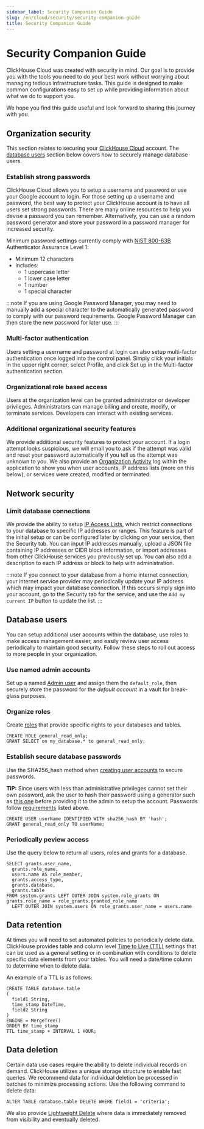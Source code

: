 ```yaml
---
sidebar_label: Security Companion Guide
slug: /en/cloud/security/security-companion-guide
title: Security Companion Guide
---
```

# Security Companion Guide

ClickHouse Cloud was created with security in mind. Our goal is to provide you with the tools you need to do your best work without worrying about
managing tedious infrastructure tasks. This guide is designed to make common configurations easy to set up while providing information about 
what we do to support you.

We hope you find this guide useful and look forward to sharing this journey with you.

## Organization security
This section relates to securing your [ClickHouse Cloud](https://clickhouse.cloud/) account. The [database users](#database-users) section below covers how to securely manage database users.

### Establish strong passwords
ClickHouse Cloud allows you to setup a username and password or use your Google account to login. For those setting up a username and password, the 
best way to protect your ClickHouse account is to have all users set strong passwords. There are many online resources to help you devise a password 
you can remember. Alternatively, you can use a random password generator and store your password in a password manager for increased security.

Minimum password settings currently comply with [NIST 800-63B](https://pages.nist.gov/800-63-3/sp800-63b.html#sec4) Authenticator Assurance Level 1:
- Minimum 12 characters
- Includes:
   - 1 uppercase letter
   - 1 lower case letter
   - 1 number
   - 1 special character 

:::note 
If you are using Google Password Manager, you may need to manually add a special character to the automatically generated password
to comply with our password requirements. Google Password Manager can then store the new password for later use.
:::

### Multi-factor authentication
Users setting a username and password at login can also setup multi-factor authentication once logged into the control panel. Simply click your
initials in the upper right corner, select Profile, and click Set up in the Multi-factor authentication section.

### Organizational role based access
Users at the organization level can be granted administrator or developer privileges. Administrators can manage billing and create, modify, or 
terminate services. Developers can interact with existing services.

### Additional organizational security features
We provide additional security features to protect your account. If a login attempt looks suspicious, we will email you to ask if the attempt was
valid and reset your password automatically if you tell us the attempt was unknown to you. We also provide an [Organization Activity](/docs/en/cloud/security/activity-log.md) log within the application to show you when user accounts, IP address lists (more on this below), or services were created, modified or terminated.

## Network security
### Limit database connections 
We provide the ability to setup [IP Access Lists](/docs/en/cloud/security/ip-access-list.md), which restrict connections to your database to 
specific IP addresses or ranges. This feature is part of the initial setup or can be configured later by clicking on your service, then the Security tab. You can input IP addresses manually, upload a JSON file containing IP addresses or CIDR block information, or import addresses from other ClickHouse services you previously set up. You can also add a description to each IP address or block to help with administration.

:::note
If you connect to your database from a home internet connection, your internet service provider may periodically update your IP address which may impact your database connection. If this occurs simply sign into your account, go to the Security tab for the service, and use the `Add my current IP` button to update the list.
:::

## Database users
You can setup additional user accounts within the database, use roles to make access management easier, and easily review user access periodically
to maintain good security. Follow these steps to roll out access to more people in your organization.

### Use named admin accounts
Set up a named [Admin user](/docs/en/cloud/manage/users-and-roles.md/#admin-user) and assign them the `default_role`, then securely store the password for the _default account_ in a vault for break-glass purposes.

### Organize roles
Create [roles](/docs/en/sql-reference/statements/create/role.md) that provide specific rights to your databases and tables.
``` 
CREATE ROLE general_read_only;
GRANT SELECT on my_database.* to general_read_only;
```
### Establish secure database passwords
Use the SHA256_hash method when [creating user accounts](/docs/en/sql-reference/statements/create/user.md) to secure passwords. 

**TIP:** Since users with less than administrative privileges cannot set their own password, ask the user to hash their password using a generator
such as [this one](https://tools.keycdn.com/sha256-online-generator) before providing it to the admin to setup the account. Passwords follow [requirements](#establish-strong-passwords) listed above.

``` 
CREATE USER userName IDENTIFIED WITH sha256_hash BY 'hash';
GRANT general_read_only TO userName;
```
### Periodically peview access
Use the query below to return all users, roles and grants for a database.

```
SELECT grants.user_name,
  grants.role_name,
  users.name AS role_member,
  grants.access_type,
  grants.database,
  grants.table
FROM system.grants LEFT OUTER JOIN system.role_grants ON grants.role_name = role_grants.granted_role_name
  LEFT OUTER JOIN system.users ON role_grants.user_name = users.name
```

## Data retention
At times you will need to set automated policies to periodically delete data. ClickHouse provides table and column level [Time to Live (TTL)](/docs/en/engines/table-engines/mergetree-family/mergetree.md/#table_engine-mergetree-ttl) settings that can be used as a general setting or in combination with conditions to delete specific data elements from your tables. You will need a date/time column to determine when to delete data. 

An example of a TTL is as follows:
```
CREATE TABLE database.table
(
  field1 String,
  time_stamp DateTime,
  field2 String
)
ENGINE = MergeTree()
ORDER BY time_stamp
TTL time_stamp + INTERVAL 1 HOUR;
```

## Data deletion
Certain data use cases require the ability to delete individual records on demand. ClickHouse utilizes a unique storage structure to enable fast queries. We recommend data for individual deletion be processed in batches to minimize processing actions. Use the following command to delete data:
```
ALTER TABLE database.table DELETE WHERE field1 = 'criteria';
```
We also provide [Lightweight Delete](/docs/en/sql-reference/statements/delete.md/#lightweight-delete-internals) where data is immediately removed from visibility and eventually deleted.
